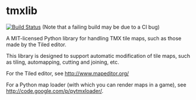 tmxlib
======

[![Build Status](https://secure.travis-ci.org/encukou/pytmxlib.png?branch=master)](http://travis-ci.org/encukou/pytmxlib)
(Note that a failing build may be due to a CI bug)

A MIT-licensed Python library for handling TMX tile maps, such as those made by
the Tiled editor.

This library is designed to support automatic modification of tile maps, such
as tiling, automapping, cutting and joining, etc.


For the Tiled editor, see http://www.mapeditor.org/

For a Python map loader (with which you can render maps in a game), see
    http://code.google.com/p/pytmxloader/.
